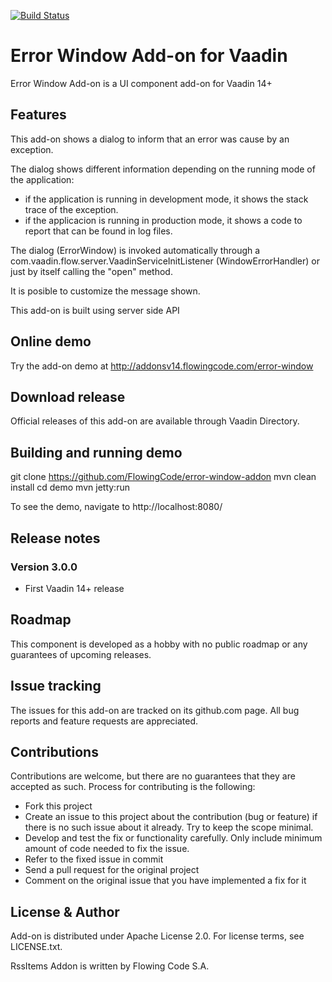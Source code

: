[![Build Status](https://jenkins.flowingcode.com/job/ErrorWindow-14-addon/badge/icon)](https://jenkins.flowingcode.com/job/ErrorWindow-14-addon)

# Error Window Add-on for Vaadin

Error Window Add-on is a UI component add-on for Vaadin 14+

## Features

This add-on shows a dialog to inform that an error was cause by an exception.

The dialog shows different information depending on the running mode of the application:

- if the application is running in development mode, it shows the stack trace of the exception.
- if the applicacion is running in production mode, it shows a code to report that can be found in log files.

The dialog (ErrorWindow) is invoked automatically through a com.vaadin.flow.server.VaadinServiceInitListener (WindowErrorHandler) or just by itself calling the "open" method.

It is posible to customize the message shown. 

This add-on is built using server side API

## Online demo

Try the add-on demo at http://addonsv14.flowingcode.com/error-window

## Download release

Official releases of this add-on are available through Vaadin Directory. 

## Building and running demo

git clone https://github.com/FlowingCode/error-window-addon
mvn clean install
cd demo
mvn jetty:run

To see the demo, navigate to http://localhost:8080/

## Release notes

### Version 3.0.0
- First Vaadin 14+ release

## Roadmap

This component is developed as a hobby with no public roadmap or any guarantees of upcoming releases. 

## Issue tracking

The issues for this add-on are tracked on its github.com page. All bug reports and feature requests are appreciated. 

## Contributions

Contributions are welcome, but there are no guarantees that they are accepted as such. Process for contributing is the following:

- Fork this project
- Create an issue to this project about the contribution (bug or feature) if there is no such issue about it already. Try to keep the scope minimal.
- Develop and test the fix or functionality carefully. Only include minimum amount of code needed to fix the issue.
- Refer to the fixed issue in commit
- Send a pull request for the original project
- Comment on the original issue that you have implemented a fix for it

## License & Author

Add-on is distributed under Apache License 2.0. For license terms, see LICENSE.txt.

RssItems Addon is written by Flowing Code S.A.




